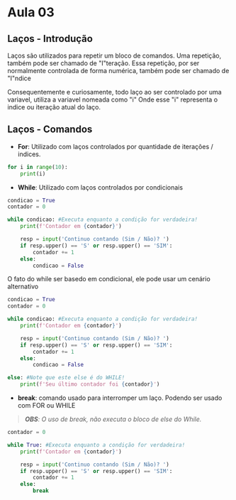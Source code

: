 # Aula 03

## Laços - Introdução
Laços são utilizados para repetir um bloco de comandos.
Uma repetição, também pode ser chamado de "I"teração.
Essa repetição, por ser normalmente controlada de forma numérica, também pode ser chamado de "I"ndice

Consequentemente e curiosamente, todo laço ao ser controlado por uma variavel, utiliza a variavel nomeada como "i"
Onde esse "i" representa o indice ou iteração atual do laço.

## Laços - Comandos
- **For**: Utilizado com laços controlados por quantidade de iterações / indices.
```python
for i in range(10):
    print(i)
```

- **While**: Utilizado com laços controlados por condicionais
```python
condicao = True
contador = 0

while condicao: #Executa enquanto a condição for verdadeira!
    print(f'Contador em {contador}')

    resp = input('Continuo contando (Sim / Não)? ')
    if resp.upper() == 'S' or resp.upper() == 'SIM':
        contador += 1
    else:
        condicao = False    
```

O fato do while ser basedo em condicional, ele pode usar um cenário alternativo

```python
condicao = True
contador = 0

while condicao: #Executa enquanto a condição for verdadeira!
    print(f'Contador em {contador}')

    resp = input('Continuo contando (Sim / Não)? ')
    if resp.upper() == 'S' or resp.upper() == 'SIM':
        contador += 1
    else:
        condicao = False 

else: #Note que este else é do WHILE!
    print(f'Seu último contador foi {contador}')          
```

- **break**: comando usado para interromper um laço. Podendo ser usado com FOR ou WHILE

>  _**OBS**: O uso de break, não executa o bloco de else do While._
```python
contador = 0

while True: #Executa enquanto a condição for verdadeira!
    print(f'Contador em {contador}')

    resp = input('Continuo contando (Sim / Não)? ')
    if resp.upper() == 'S' or resp.upper() == 'SIM':
        contador += 1
    else:
        break
```